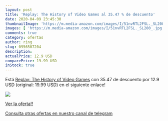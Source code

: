 ```yaml
---
layout: post
title: 'Replay: The History of Video Games al 35.47 % de descuento'
date: 2020-04-09 23:45:30
thumbnailImage: 'https://m.media-amazon.com/images/I/51nvRTL2FSL._SL200_.jpg'
images: [ 'https://m.media-amazon.com/images/I/51nvRTL2FSL._SL200_.jpg' ]
comments: true
category: ofertas
author: ring
slug: 0956507204
description:
actualPrice: 12.9 USD
comparePrice: 19.99 USD
inStock: true
---
```


Está [Replay: The History of Video Games](https://www.amazon.com/dp/0956507204/?tag=redken08-20) con 35.47 de descuento por 12.9 USD (original: 19.99 USD) en el siguiente enlace!

[![](https://m.media-amazon.com/images/I/51nvRTL2FSL._SL200_.jpg)](https://www.amazon.com/dp/0956507204/?tag=redken08-20)

[Ver la oferta!!](https://www.amazon.com/dp/0956507204/?tag=redken08-20)

[Consulta otras ofertas en nuestro canal de telegram](https://t.me/s/ofertas25)
